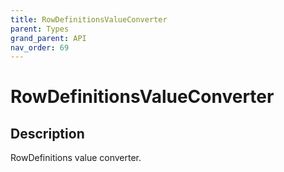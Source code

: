 ```yaml
---
title: RowDefinitionsValueConverter
parent: Types
grand_parent: API
nav_order: 69
---
```


# RowDefinitionsValueConverter

## Description

RowDefinitions value converter.
